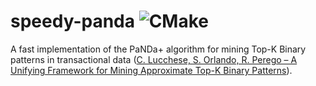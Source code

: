 # speedy-panda ![CMake](https://github.com/giulioz/speedy-panda/workflows/CMake/badge.svg)

A fast implementation of the PaNDa+ algorithm for mining Top-K Binary patterns in transactional data ([C. Lucchese, S. Orlando, R. Perego – A Unifying Framework for Mining Approximate Top-K Binary Patterns](https://ieeexplore.ieee.org/document/6682889)).
